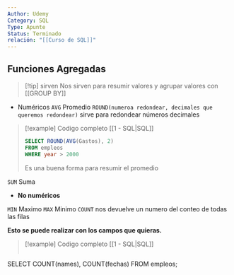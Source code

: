 ```yaml
---
Author: Udemy
Category: SQL
Type: Apunte
Status: Terminado
relación: "[[Curso de SQL]]"
---
```

## Funciones Agregadas
>[!tip] sirven
Nos sirven para resumir valores y agrupar valores con [[GROUP BY]]

- Numéricos
`AVG` Promedio
`ROUND(numeroa redondear, decimales que queremos redondear)` sirve para redondear números decimales

>[!example] Codigo completo [[1 - SQL|SQL]]
>```SQL
>SELECT ROUND(AVG(Gastos), 2)
>FROM empleos
>WHERE year > 2000
>```
>Es una buena forma para resumir el promedio

`SUM` Suma

- **No numéricos**

`MIN` Maximo
`MAX` Minimo
`COUNT` nos devuelve un numero del conteo de todas las filas 

**Esto se puede realizar con los campos que quieras.**
>[!example] Codigo completo [[1 - SQL|SQL]]
>```SQL
SELECT COUNT(names), COUNT(fechas)
FROM empleos;
